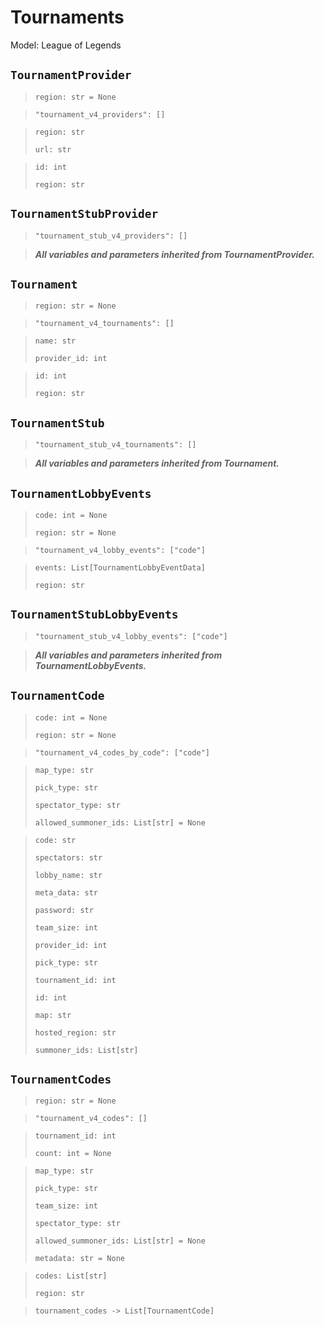 # Tournaments

Model: League of Legends

## `TournamentProvider` <Badge text="Pyot Core" vertical="middle"/> <Badge text="POST" vertical="middle"/>
> `region: str = None` <Badge text="param" type="warning" vertical="middle"/>

> `"tournament_v4_providers": []` <Badge text="endpoint" type="error" vertical="middle"/>

> `region: str` <Badge text="body" type="error" vertical="middle"/>
>
> `url: str` <Badge text="body" type="error" vertical="middle"/>

> `id: int`
>
> `region: str`

## `TournamentStubProvider` <Badge text="Pyot Core" vertical="middle"/> <Badge text="POST" vertical="middle"/>
> `"tournament_stub_v4_providers": []` <Badge text="endpoint" type="error" vertical="middle"/>

> **_All variables and parameters inherited from TournamentProvider._**

## `Tournament` <Badge text="Pyot Core" vertical="middle"/> <Badge text="POST" vertical="middle"/>
> `region: str = None` <Badge text="param" type="warning" vertical="middle"/>

> `"tournament_v4_tournaments": []` <Badge text="endpoint" type="error" vertical="middle"/>

> `name: str` <Badge text="body" type="error" vertical="middle"/>
>
> `provider_id: int` <Badge text="body" type="error" vertical="middle"/>

> `id: int`
>
> `region: str`

## `TournamentStub` <Badge text="Pyot Core" vertical="middle"/> <Badge text="POST" vertical="middle"/>
> `"tournament_stub_v4_tournaments": []` <Badge text="endpoint" type="error" vertical="middle"/>

> **_All variables and parameters inherited from Tournament._**

## `TournamentLobbyEvents` <Badge text="Pyot Core" vertical="middle"/> <Badge text="GET" vertical="middle"/>
> `code: int = None` <Badge text="param" type="warning" vertical="middle"/>
>
> `region: str = None` <Badge text="param" type="warning" vertical="middle"/>

> `"tournament_v4_lobby_events": ["code"]` <Badge text="endpoint" type="error" vertical="middle"/>

> `events: List[TournamentLobbyEventData]`
>
> `region: str`

## `TournamentStubLobbyEvents` <Badge text="Pyot Core" vertical="middle"/> <Badge text="GET" vertical="middle"/>
> `"tournament_stub_v4_lobby_events": ["code"]` <Badge text="endpoint" type="error" vertical="middle"/>

> **_All variables and parameters inherited from TournamentLobbyEvents._**

## `TournamentCode` <Badge text="Pyot Core" vertical="middle"/> <Badge text="GET" vertical="middle"/> <Badge text="PUT" vertical="middle"/>
> `code: int = None` <Badge text="param" type="warning" vertical="middle"/>
>
> `region: str = None` <Badge text="param" type="warning" vertical="middle"/>

> `"tournament_v4_codes_by_code": ["code"]` <Badge text="endpoint" type="error" vertical="middle"/>

> `map_type: str` <Badge text="body" type="error" vertical="middle"/>
>
> `pick_type: str` <Badge text="body" type="error" vertical="middle"/>
>
> `spectator_type: str` <Badge text="body" type="error" vertical="middle"/>
>
> `allowed_summoner_ids: List[str] = None` <Badge text="body" type="error" vertical="middle"/>

> `code: str`
>
> `spectators: str`
>
> `lobby_name: str`
>
> `meta_data: str`
>
> `password: str`
>
> `team_size: int`
>
> `provider_id: int`
>
> `pick_type: str`
>
> `tournament_id: int`
>
> `id: int`
>
> `map: str`
>
> `hosted_region: str`
>
> `summoner_ids: List[str]`

## `TournamentCodes` <Badge text="Pyot Core" vertical="middle"/> <Badge text="POST" vertical="middle"/>
>`region: str = None` <Badge text="param" type="warning" vertical="middle"/>

>`"tournament_v4_codes": []` <Badge text="endpoint" type="error" vertical="middle"/>

>`tournament_id: int` <Badge text="query" type="error" vertical="middle"/>
>
>`count: int = None` <Badge text="query" type="error" vertical="middle"/>

>`map_type: str` <Badge text="body" type="error" vertical="middle"/>
>
>`pick_type: str` <Badge text="body" type="error" vertical="middle"/>
>
>`team_size: int` <Badge text="body" type="error" vertical="middle"/>
>
>`spectator_type: str` <Badge text="body" type="error" vertical="middle"/>
>
>`allowed_summoner_ids: List[str] = None` <Badge text="body" type="error" vertical="middle"/>
>
>`metadata: str = None` <Badge text="body" type="error" vertical="middle"/>

>`codes: List[str]`
>
>`region: str`

>`tournament_codes -> List[TournamentCode]` <Badge text="bridge" type="error" vertical="middle"/>
